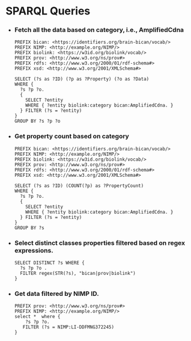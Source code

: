 # SPARQL Queries

- ### Fetch all the data based on category, i.e., AmplifiedCdna  
    ```sparql
    PREFIX bican: <https://identifiers.org/brain-bican/vocab/>
    PREFIX NIMP: <http://example.org/NIMP/>
    PREFIX biolink: <https://w3id.org/biolink/vocab/>
    PREFIX prov: <http://www.w3.org/ns/prov#>
    PREFIX rdfs: <http://www.w3.org/2000/01/rdf-schema#>
    PREFIX xsd: <http://www.w3.org/2001/XMLSchema#>
    
    SELECT (?s as ?ID) (?p as ?Property) (?o as ?Data)  
    WHERE {
      ?s ?p ?o.
      { 
        SELECT ?entity 
        WHERE { ?entity biolink:category bican:AmplifiedCdna. }
      } FILTER (?s = ?entity)
    }
    GROUP BY ?s ?p ?o
    ```
- ### Get property count based on category
    ```sparql
    PREFIX bican: <https://identifiers.org/brain-bican/vocab/>
    PREFIX NIMP: <http://example.org/NIMP/>
    PREFIX biolink: <https://w3id.org/biolink/vocab/>
    PREFIX prov: <http://www.w3.org/ns/prov#>
    PREFIX rdfs: <http://www.w3.org/2000/01/rdf-schema#>
    PREFIX xsd: <http://www.w3.org/2001/XMLSchema#>
    
    SELECT (?s as ?ID) (COUNT(?p) as ?PropertyCount)
    WHERE {
      ?s ?p ?o.
      { 
        SELECT ?entity 
        WHERE { ?entity biolink:category bican:AmplifiedCdna. }
      } FILTER (?s = ?entity)
    }
    GROUP BY ?s
    ```
- ### Select distinct classes properties filtered based on regex expressions.
    ```sparql
    SELECT DISTINCT ?s WHERE {
      ?s ?p ?o .
      FILTER regex(STR(?s), "bican|prov|biolink")
    }
    ```
- ### Get data filtered by NIMP ID.
    ```sparql
    PREFIX prov: <http://www.w3.org/ns/prov#>
    PREFIX NIMP: <http://example.org/NIMP/>
    select *  where {
        ?s ?p ?o.
       FILTER (?s = NIMP:LI-DDFMNG372245)
    } 
    ```